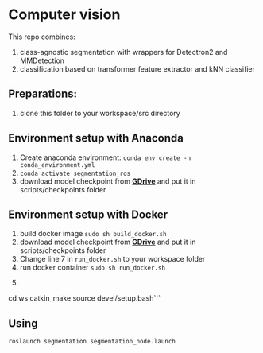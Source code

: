 # Computer vision
This repo combines: 
1. class-agnostic segmentation with wrappers for Detectron2 and MMDetection
2. classification based on transformer feature extractor and kNN classifier


## Preparations:
1. clone this folder to your workspace/src directory

## Environment setup with Anaconda
1. Create anaconda environment: ```conda env create -n conda_environment.yml```
2. ```conda activate segmentation_ros```
3. download model checkpoint from **[GDrive](https://drive.google.com/file/d/1mrNft0aeIqAggnsW2WRUrhQexIHl0shU/view?usp=sharing)** and put it in scripts/checkpoints folder

## Environment setup with Docker

1. build docker image ```sudo sh build_docker.sh```
2. download model checkpoint from **[GDrive](https://drive.google.com/file/d/1mrNft0aeIqAggnsW2WRUrhQexIHl0shU/view?usp=sharing)** and put it in scripts/checkpoints folder
3. Change line 7 in ```run_docker.sh``` to your workspace folder
4. run docker container ```sudo sh run_docker.sh```
5. ```
  cd ws
  catkin_make
  source devel/setup.bash```



## Using
```roslaunch segmentation segmentation_node.launch```
